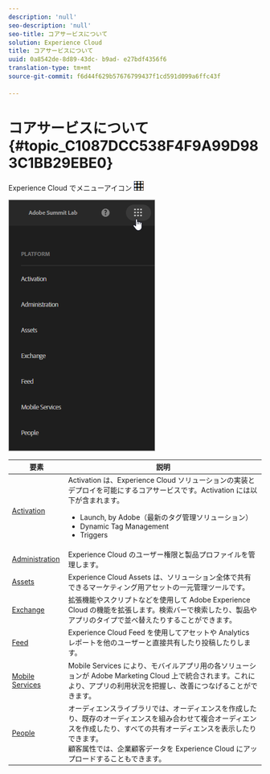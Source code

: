 ```yaml
---
description: 'null'
seo-description: 'null'
seo-title: コアサービスについて
solution: Experience Cloud
title: コアサービスについて
uuid: 0a8542de-8d89-43dc- b9ad- e27bdf4356f6
translation-type: tm+mt
source-git-commit: f6d44f629b57676799437f1cd591d099a6ffc43f

---
```



# コアサービスについて {#topic_C1087DCC538F4F9A99D983C1BB29EBE0}

Experience Cloud でメニューアイコン ![ をクリックして、プルダウンメニューを開きます。](assets/menu-icon.png)

![](assets/experience-cloud-core-services.png)

| 要素 | 説明 |
|--- |--- |
| [Activation](activation/activation.md) | Activation は、Experience Cloud ソリューションの実装とデプロイを可能にするコアサービスです。Activation には以下が含まれます。<ul><li>Launch, by Adobe（最新のタグ管理ソリューション）</li><li>Dynamic Tag Management</li><li>Triggers</li></ul> |
| [Administration](admin-getting-started/admin-getting-started.md) | Experience Cloud のユーザー権限と製品プロファイルを管理します。 |
| [Assets](experience-cloud-assets/experience-cloud-assets.md) | Experience Cloud Assets は、ソリューション全体で共有できるマーケティング用アセットの一元管理ツールです。 |
| [Exchange](https://experiencecloud.adobeexchange.com/) | 拡張機能やスクリプトなどを使用して Adobe Experience Cloud の機能を拡張します。検索バーで検索したり、製品やアプリのタイプで並べ替えたりすることができます。 |
| [Feed](feed.md) | Experience Cloud Feed を使用してアセットや Analytics レポートを他のユーザーと直接共有したり投稿したりします。 |
| [Mobile Services](https://marketing.adobe.com/resources/help/en_US/mobile/) | Mobile Services により、モバイルアプリ用の各ソリューションが Adobe Marketing Cloud 上で統合されます。これにより、アプリの利用状況を把握し、改善につなげることができます。 |
| [People](audience-library/audience-library.md) | オーディエンスライブラリでは、オーディエンスを作成したり、既存のオーディエンスを組み合わせて複合オーディエンスを作成したり、すべての共有オーディエンスを表示したりできます。<br>顧客属性では、企業顧客データを Experience Cloud にアップロードすることもできます。 |
